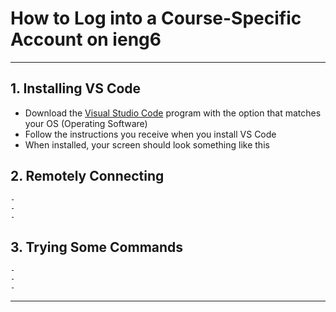 # How to Log into a Course-Specific Account on ieng6

---

## 1. Installing VS Code
   - Download the [Visual Studio Code](https://code.visualstudio.com/) program with the option that matches your OS (Operating Software)
   - Follow the instructions you receive when you install VS Code
   - When installed, your screen should look something like this
      
## 2. Remotely Connecting
    -
    -
    -

## 3. Trying Some Commands
    -
    -
    -
---
